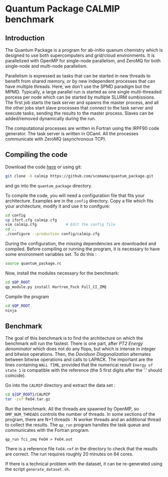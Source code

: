 Quantum Package CALMIP benchmark
================================

Introduction
------------

The Quantum Package is a program for ab-initio quanum chemistry which is
designed to use both supercomputers and grid/cloud environments.  It is
parallelized with OpenMP for single-node parallelism, and ZeroMQ for both
single-node and multi-node parallelism.

Parallelism is expressed as tasks that can be started in new threads to benefit
from shared memory, or by new independent processes that can have multiple
threads. Here, we don't use the SPMD paradigm but the MPMD. Typically, a large
parallel run is started as one single multi-threaded porcess per node which can
be started by multiple SLURM sumbissions. The first job starts the task server
and spawns the master process, and all the other jobs start slave processes
that connect to the task server and execute tasks, sending the results to the
master process. Slaves can be added/removed dynamically during the run.

The computational processes are written in Fortran using the IRPF90 code generator.
The task server is written in OCaml. All the processes communicate with ZeroMQ
(asynchronous TCP).


Compiling the code
------------------

Download the code [here](https://codeload.github.com/scemama/quantum_package/zip/calmip)
or using git:

```bash
git clone -b calmip https://github.com/scemama/quantum_package.git
```

and go into the ``quantum_package`` directory.

To compile the code, you will need a configuration file that fits your
architecture.  Examples are in the `config` directory. Copy a file which fits
your architecture, modify it and use it to conifgure:

```bash
cd config
cp ifort.cfg calmip.cfg
vim calmip.cfg             # Edit the config file
cd ..
./configure --production config/calmip.cfg
```

During the configuration, the missing dependencies are downloaded and compiled.
Before compiling or running the program, it is necessary to have some environment
variables set. To do this :

```bash
source quantum_package.rc
```

Now, install the modules necessary for the benchmark:

```bash
cd $QP_ROOT
qp_module.py install Hartree_Fock Full_CI_ZMQ
```

Compile the program

```bash
cd $QP_ROOT
ninja
```

Benchmark
---------

The goal of this benchmark is to find the architecture on which the benchmark will run the fastest.
There is one part, after *PT2 Energy denominator* which does not do any flops, but which is intense
in integer and bitwise operations. Then, the *Davidson Diagonalization* alternates between bitwise
operations and calls to LAPACK. The important are the lines containing ``WALL TIME``, provided that
the numerical result ``Energy of state 1`` is compatible with the reference (the 5 first digits 
after the '.' should coincide).

Go into the `CALMIP` directory and extract the data set :

```bash
cd ${QP_ROOT}/CALMIP
tar -zxf FeO4.tar.gz
```

Run the benchmark. All the threads are spawned by OpenMP, so ``OMP_NUM_THREADS`` controls the number
of threads. In some sections of the program, there are N+1 threads : N worker threads and an additional
thread to collect the results. The ``qp_run`` program handles the task queue and communicates with the
Fortran program.

```
qp_run fci_zmq FeO4 > FeO4.out
```

There is a reference file `FeO4.ref` in the directory to check that the results are correct.
The run requires roughly 20 minutes on 64 cores.


If there is a technical problem with the dataset, it can be re-generated using the script ``generate_dataset.sh``.

